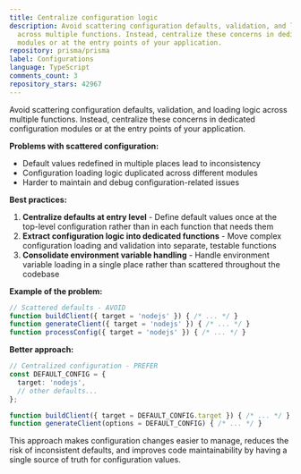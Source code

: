```yaml
---
title: Centralize configuration logic
description: Avoid scattering configuration defaults, validation, and loading logic
  across multiple functions. Instead, centralize these concerns in dedicated configuration
  modules or at the entry points of your application.
repository: prisma/prisma
label: Configurations
language: TypeScript
comments_count: 3
repository_stars: 42967
---
```


Avoid scattering configuration defaults, validation, and loading logic across multiple functions. Instead, centralize these concerns in dedicated configuration modules or at the entry points of your application.

**Problems with scattered configuration:**
- Default values redefined in multiple places lead to inconsistency
- Configuration loading logic duplicated across different modules
- Harder to maintain and debug configuration-related issues

**Best practices:**
1. **Centralize defaults at entry level** - Define default values once at the top-level configuration rather than in each function that needs them
2. **Extract configuration logic into dedicated functions** - Move complex configuration loading and validation into separate, testable functions
3. **Consolidate environment variable handling** - Handle environment variable loading in a single place rather than scattered throughout the codebase

**Example of the problem:**
```typescript
// Scattered defaults - AVOID
function buildClient({ target = 'nodejs' }) { /* ... */ }
function generateClient({ target = 'nodejs' }) { /* ... */ }
function processConfig({ target = 'nodejs' }) { /* ... */ }
```

**Better approach:**
```typescript
// Centralized configuration - PREFER
const DEFAULT_CONFIG = {
  target: 'nodejs',
  // other defaults...
};

function buildClient({ target = DEFAULT_CONFIG.target }) { /* ... */ }
function generateClient(options = DEFAULT_CONFIG) { /* ... */ }
```

This approach makes configuration changes easier to manage, reduces the risk of inconsistent defaults, and improves code maintainability by having a single source of truth for configuration values.